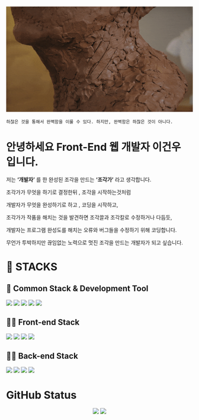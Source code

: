 <p align="center">
  <a href="https://incongruous-canidae-4b5.notion.site/bef0b57c5f0f4e4c9fc5fd6db0715b15">
  	<img src="./pexels-tima-miroshnichenko.gif" alt=""/>  
  </a>
</p>



```
하찮은 것을 통해서 완벽함을 이룰 수 있다. 하지만, 완벽함은 하찮은 것이 아니다. 
```



# 안녕하세요 Front-End 웹 개발자 이건우 입니다. 

저는 **‘개발자’** 를 한 완성된 조각을 만드는 **‘조각가’** 라고 생각합니다.  

조각가가 무엇을 하기로 결정한뒤 , 조각을 시작하는것처럼

개발자가 무엇을 완성하기로 하고 , 코딩을 시작하고,

조각가가 작품을 해치는 것을 발견하면 조각끌과 조각칼로 수정하거나 다듬듯,

개발자는 프로그램 완성도를 해치는 오류와 버그들을 수정하기 위해 코딩합니다.

무언가 투박하지만 끊임없는 노력으로 멋진 조각을 만드는 개발자가 되고 싶습니다.



# 🎻 STACKS



## 🎨 Common Stack & Development Tool

<div align=left> 
 	<img src="https://img.shields.io/badge/javascript-F7DF1E?style=for-the-badge&logo=javascript&logoColor=black">
	<img src="https://img.shields.io/badge/html5-E34F26?style=for-the-badge&logo=html5&logoColor=white">
  	<img src="https://img.shields.io/badge/css-1572B6?style=for-the-badge&logo=css3&logoColor=white">
    <img src="https://img.shields.io/badge/Ubuntu-E95420?style=for-the-badge&logo=Ubuntu&logoColor=white">
    <img src="https://img.shields.io/badge/Visual Studio Code-007ACC?style=for-the-badge&logo=Visual Studio Code&logoColor=white">
</div>



## 👨‍🎨 Front-end Stack

<div align=left> 
	  <img src="https://img.shields.io/badge/react-61DAFB?style=for-the-badge&logo=react&logoColor=black">
    <img src="https://img.shields.io/badge/NextJs-000000?style=for-the-badge&logo=Next.js&logoColor=white">
    <img src="https://img.shields.io/badge/Redux-764ABC?style=for-the-badge&logo=Redux&logoColor=black">    	
	  <img src="https://img.shields.io/badge/styled_Component-DB7093?style=for-the-badge&logo=styled-components&logoColor=white"   
</div>



## 👨‍🔧 Back-end Stack

<div align=left> 
	<img src="https://img.shields.io/badge/Node.js-339933?style=for-the-badge&logo=Node.js&logoColor=white">
  <img src="https://img.shields.io/badge/Express-000000?style=for-the-badge&logo=Express&logoColor=white">    	
	<img src="https://img.shields.io/badge/MySQL-4479A1?style=for-the-badge&logo=MySQL&logoColor=white">
	<img src="https://img.shields.io/badge/MongoDB-47A248?style=for-the-badge&logo=MongoDB&logoColor=white">    	
</div>


# GitHub Status

<p align="center">
  <img src="https://github-readme-stats.vercel.app/api?username=LeeGeonwoo22&theme=kacho_ga&show_icons=true"></img>
  <img src="https://github-readme-stats.vercel.app/api/top-langs/?username=LeeGeonwoo22&theme=kacho_ga&show_icons=true"></img>
</p>

